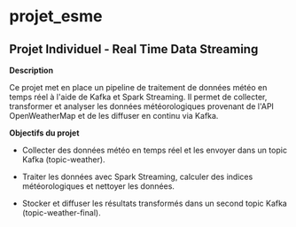 # projet_esme

## Projet Individuel - Real Time Data Streaming ##

**Description**

Ce projet met en place un pipeline de traitement de données météo en temps réel à l'aide de Kafka et Spark Streaming. Il permet de collecter, transformer et analyser les données météorologiques provenant de l'API OpenWeatherMap et de les diffuser en continu via Kafka.

**Objectifs du projet**

- Collecter des données météo en temps réel et les envoyer dans un topic Kafka (topic-weather).

- Traiter les données avec Spark Streaming, calculer des indices météorologiques et nettoyer les données.

- Stocker et diffuser les résultats transformés dans un second topic Kafka (topic-weather-final).
